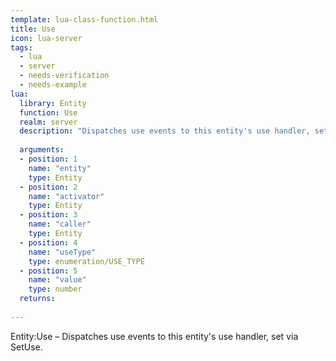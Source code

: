 ```yaml
---
template: lua-class-function.html
title: Use
icon: lua-server
tags:
  - lua
  - server
  - needs-verification
  - needs-example
lua:
  library: Entity
  function: Use
  realm: server
  description: "Dispatches use events to this entity's use handler, set via SetUse."
  
  arguments:
  - position: 1
    name: "entity"
    type: Entity
  - position: 2
    name: "activator"
    type: Entity
  - position: 3
    name: "caller"
    type: Entity
  - position: 4
    name: "useType"
    type: enumeration/USE_TYPE
  - position: 5
    name: "value"
    type: number
  returns:
    
---
```


<div class="lua__search__keywords">
Entity:Use &#x2013; Dispatches use events to this entity's use handler, set via SetUse.
</div>
